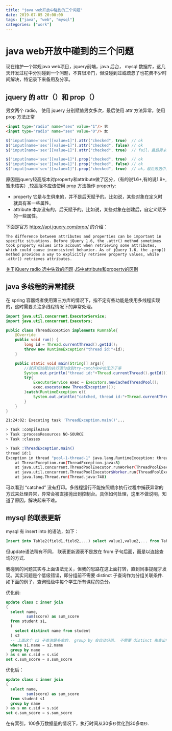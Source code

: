 ```yaml
---
title: "java web开放中碰到的三个问题"
date: 2019-07-05 20:00:00
tags: ["java", "web", "mysql"]
categories: ["work"]
---
```


# java web开放中碰到的三个问题
现在维护一个常规java web项目，jquery前端，java 后台， mysql 数据库，这几天开发过程中分别碰到一个问题，不算很冷门，但没碰到过或疏忽了也花费不少时间解决，特记录下来备用及分享。

## jquery 的 attr（）和 prop（）
男女两个 radio， 使用 jquery 分别赋值男女多次，最后使用 attr 方法异常，使用 prop 方法正常 
```html
<input type="radio" name="sex" value="1"/> 男
<input type="radio" name="sex" value="0"/> 女
```
```js
$("input[name='sex'][value=1]").attr("checked", true)  // ok
$("input[name='sex'][value=1]").attr("checked", false) // ok
$("input[name='sex'][value=1]").attr("checked", true)  // fail，最后男未选中，异常
```
```js
$("input[name='sex'][value=1]").prop("checked", true)  // ok
$("input[name='sex'][value=1]").prop("checked", false) // ok
$("input[name='sex'][value=1]").prop("checked", true)  // ok，最后男选中，正确
```

原因是jquery较高版本对property和attribute做了区分，（有的说1.6+,有的说1.9+,暂未核实）,较高版本应该使用 prop 方法操作 property:  
- property 它是与生俱来的，并不是后天赋予的。比如说，某些对象在定义时就具有某一些属性。
- attribute 本身没有的，后天赋予的。比如说，某些对象在创建后，自定义赋予的一些属性。

下面是官方 https://api.jquery.com/prop/ 的介绍：
```
The difference between attributes and properties can be important in specific situations. Before jQuery 1.6, the .attr() method sometimes took property values into account when retrieving some attributes, which could cause inconsistent behavior. As of jQuery 1.6, the .prop() method provides a way to explicitly retrieve property values, while .attr() retrieves attributes.
```

[关于jQuery radio 选中失效的问题](https://blog.csdn.net/websites/article/details/50769798)
[JS中attribute和property的区别](https://www.cnblogs.com/lmjZone/p/8760232.html)

## java 多线程的异常捕获

在 spring 容器或者使用第三方库的情况下，指不定有些功能是使用多线程实现的，这时需要关注多线程情况下的异常处理。

```java
import java.util.concurrent.ExecutorService;
import java.util.concurrent.Executors;

public class ThreadException implements Runnable{
    @Override
    public void run() {
        long id = Thread.currentThread().getId();
        throw new RuntimeException("thread id:"+id);
    }

    public static void main(String[] args){
        //就算把线程的执行语句放到try-catch块中也无济于事
        System.out.println("thread id:"+Thread.currentThread().getId());
        try{
            ExecutorService exec = Executors.newCachedThreadPool();
            exec.execute(new ThreadException());
        }catch(RuntimeException e){
            System.out.println("catched, thread id:"+Thread.currentThread().getId());
        }
    }
}

```

```sh
21:24:02: Executing task 'ThreadException.main()'...

> Task :compileJava
> Task :processResources NO-SOURCE
> Task :classes

> Task :ThreadException.main()
thread id:1
Exception in thread "pool-1-thread-1" java.lang.RuntimeException: thread id:9
	at ThreadException.run(ThreadException.java:8)
	at java.util.concurrent.ThreadPoolExecutor.runWorker(ThreadPoolExecutor.java:1149)
	at java.util.concurrent.ThreadPoolExecutor$Worker.run(ThreadPoolExecutor.java:624)
	at java.lang.Thread.run(Thread.java:748)

```

可以看到 “catched” 没有打印。多线程运行不能按照顺序执行过程中捕获异常的方式来处理异常，异常会被直接抛出到控制台。具体如何处理，这里不做说明，知道了原因，解决起来不难。

## mysql 的联表更新

mysql 有 insert into 的语法，如下：

```sql
Insert into Table2(field1,field2,...) select value1,value2,... from Table1
```

但update语法稍有不同， 联表更新源表不是放在 from 子句后面，而是以连接查询的方式.

我碰到的问题其实与上面语法无关，但我的思路在这上面打转，直到同事提醒才发现。其实问题是个低级错误，即分组前不需要 distinct 子查询作为分组关联条件. 如下面的例子，查询班级中每个学生所有课程的总分。

优化前:

```sql
update class c inner join 
(
  select name,
         sum(score) as sum_score
  from student s1,
  (
  	select distinct name from student
  ) s2
  -- 上面这个 s2 子查询是多余的， group by 会自动分组， 不需要 distinct 先查出唯一学生名作为连接条件
  where s1.name = s2.name
  group by name
) as s on c.sid = s.sid
set c.sum_score = s.sum_score
```

优化后：

```sql
update class c inner join 
(
  select name,
         sum(score) as sum_score
  from student s1
  group by name
) as s on c.sid = s.sid
set c.sum_score = s.sum_score
```

在有索引，100多万数据量的情况下，执行时间从30多`秒`优化到30多`毫秒`.

